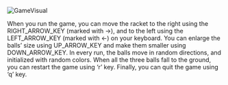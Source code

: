 ![GameVisual](https://user-images.githubusercontent.com/96593576/147285535-b1ec750d-1823-426b-9c35-176e92098f4e.png)

When you run the game, you can move the racket to the right using the RIGHT_ARROW_KEY (marked with ->), 
and to the left using the LEFT_ARROW_KEY (marked with <-) on your keyboard. You can enlarge the balls’ size using UP_ARROW_KEY and make them smaller using DOWN_ARROW_KEY. 
In every run, the balls move in random directions, and initialized with random colors. When all the three balls fall to the ground, you can restart the game using ‘r’ key. 
Finally, you can quit the game using ‘q’ key.
